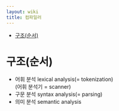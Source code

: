 ```yaml
---
layout: wiki 
title: 컴파일러
---
```


<!-- TOC -->

- [구조(순서)](#구조순서)

<!-- /TOC -->

# 구조(순서)
- 어휘 분석 lexical analysis(= tokenization)  
(어휘 분석기 = scanner)
- 구문 분석 syntax analysis(= parsing)
- 의미 분석 semantic analysis